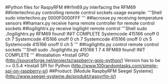 #Python files for RaspyRFM
##rfm69.py
interfacing the RFM69
##intertechno.py
controlling remote control sockets
usage example:
'''Shell
sudo intertechno.py 0000F0000FFF
'''
##lacrosse.py
receiving temperature sensors
##hamarx.py
receive hama remote controller for remote control sockets
##logilightrx.py
receive logilight remote control
'''Shell
sudo ./logilightrx.py
RFM69 found!
INIT COMPLETE
Systemcode 415166 onoff 0 ch 7
Systemcode 415166 onoff 0 ch 7
Systemcode 415166 onoff 0 ch 5
Systemcode 415166 onoff 0 ch 5
'''
##logilighttx.py
control remote control sockets
'''Shell
sudo ./logilighttx.py 415166 1 7 4
RFM69 found!
INIT COMPLETE
'''
#Installation
*Install GPIO
(http://sourceforge.net/projects/raspberry-gpio-python/)
Version has to be >= 0.5.4
*Install SPI for Python
(http://www.100randomtasks.com/simple-spi-on-raspberry-pi)
##Product:
[Module RaspbyRFM Seegel Systeme] (http://www.seegel-systeme.de/produkt/raspyrfm-ii/)
